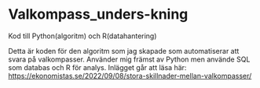 # Valkompass_unders-kning
Kod till Python(algoritm) och R(datahantering)

Detta är koden för den algoritm som jag skapade som automatiserar att svara på valkompasser. Använder mig främst av Python men använde SQL som databas och R för analys. 
Inlägget går att läsa här:
https://ekonomistas.se/2022/09/08/stora-skillnader-mellan-valkompasser/
